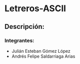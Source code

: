 # Letreros-ASCII
## Descripción: 
### Integrantes:
* Julián Esteban Gómez López
* Andrés Felipe Saldarriaga Arias

